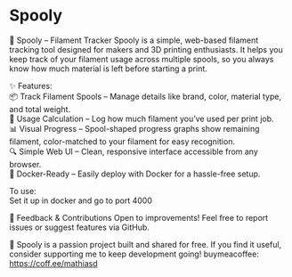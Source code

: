 # Spooly

🧵 Spooly – Filament Tracker Spooly is a simple, web-based filament tracking tool designed for makers and 3D printing enthusiasts. It helps you keep track of your filament usage across multiple spools, so you always know how much material is left before starting a print.

✨ Features:   
📦 Track Filament Spools – Manage details like brand, color, material type, and total weight.  
🧮 Usage Calculation – Log how much filament you’ve used per print job.   
📊 Visual Progress – Spool-shaped progress graphs show remaining filament, color-matched to your filament for easy recognition.   
🔍 Simple Web UI – Clean, responsive interface accessible from any browser.   
🐳 Docker-Ready – Easily deploy with Docker for a hassle-free setup.   

To use:    
Set it up in docker and go to port 4000

💬 Feedback & Contributions Open to improvements! Feel free to report issues or suggest features via GitHub.

💙 Spooly is a passion project built and shared for free.
If you find it useful, consider supporting me to keep development going! buymeacoffee: https://coff.ee/mathiasd⁠
